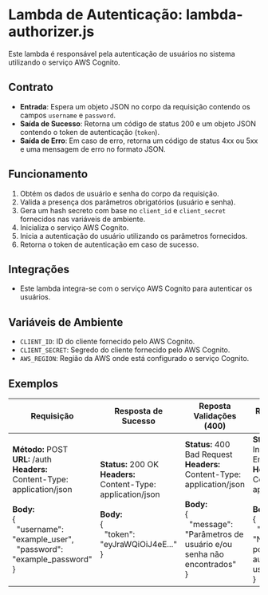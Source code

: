 # Lambda de Autenticação: lambda-authorizer.js

Este lambda é responsável pela autenticação de usuários no sistema utilizando o serviço AWS Cognito.

## Contrato
- **Entrada**: Espera um objeto JSON no corpo da requisição contendo os campos `username` e `password`.
- **Saída de Sucesso**: Retorna um código de status 200 e um objeto JSON contendo o token de autenticação (`token`).
- **Saída de Erro**: Em caso de erro, retorna um código de status 4xx ou 5xx e uma mensagem de erro no formato JSON.

## Funcionamento
1. Obtém os dados de usuário e senha do corpo da requisição.
2. Valida a presença dos parâmetros obrigatórios (usuário e senha).
3. Gera um hash secreto com base no `client_id` e `client_secret` fornecidos nas variáveis de ambiente.
4. Inicializa o serviço AWS Cognito.
5. Inicia a autenticação do usuário utilizando os parâmetros fornecidos.
6. Retorna o token de autenticação em caso de sucesso.

## Integrações
- Este lambda integra-se com o serviço AWS Cognito para autenticar os usuários.

## Variáveis de Ambiente
- `CLIENT_ID`: ID do cliente fornecido pelo AWS Cognito.
- `CLIENT_SECRET`: Segredo do cliente fornecido pelo AWS Cognito.
- `AWS_REGION`: Região da AWS onde está configurado o serviço Cognito.

## Exemplos

|**Requisição**|**Resposta de Sucesso**| **Reposta Validações (400)**| **Reposta Erros (500)**|
|----------------------------------------------------------|----------------------------------------------------------|-----------------------------------------------------------|-----------------------------------------------------------|
|**Método:** POST<br>**URL:** /auth<br>**Headers:**<br>Content-Type: application/json<br><br>**Body:**<br>{<br>&nbsp;&nbsp;"username": "example_user",<br>&nbsp;&nbsp;"password": "example_password"<br>} | **Status:** 200 OK<br>**Headers:**<br>Content-Type: application/json<br><br>**Body:**<br>{<br>&nbsp;&nbsp;"token": "eyJraWQiOiJ4eE..."<br>} | **Status:** 400 Bad Request<br>**Headers:**<br>Content-Type: application/json<br><br>**Body:**<br>{<br>&nbsp;&nbsp;"message": "Parâmetros de usuário e/ou senha não encontrados"<br>} | **Status:** 500 Internal Server Error<br>**Headers:**<br>Content-Type: application/json<br><br>**Body:**<br>{<br>&nbsp;&nbsp;"message": "Não foi possível autenticar o usuário"<br>}|
